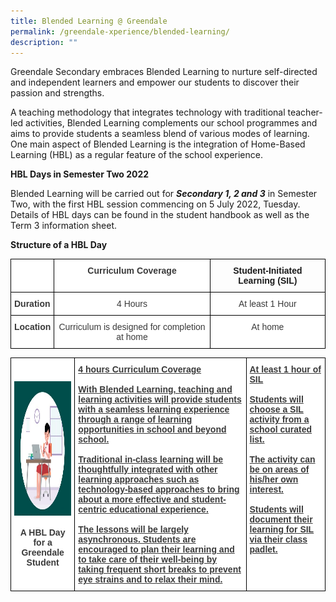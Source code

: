 ```yaml
---
title: Blended Learning @ Greendale
permalink: /greendale-xperience/blended-learning/
description: ""
---
```

Greendale Secondary embraces Blended Learning to nurture self-directed and independent learners and empower our students to discover their passion and strengths.

A teaching methodology that integrates technology with traditional teacher-led activities, Blended Learning complements our school programmes and aims to provide students a seamless blend of various modes of learning. One main aspect of Blended Learning is the integration of Home-Based Learning (HBL) as a regular feature of the school experience.

**HBL Days in Semester Two 2022**

Blended Learning will be carried out for **_Secondary 1, 2 and 3_** in Semester Two, with the first HBL session commencing on 5 July 2022, Tuesday. Details of HBL days can be found in the student handbook as well as the Term 3 information sheet.

**Structure of a HBL Day**

<style type="text/css">
.tg  {border-collapse:collapse;border-spacing:0;}
.tg td{border-color:black;border-style:solid;border-width:1px;font-family:Arial, sans-serif;font-size:14px;
  overflow:hidden;padding:10px 5px;word-break:normal;}
.tg th{border-color:black;border-style:solid;border-width:1px;font-family:Arial, sans-serif;font-size:14px;
  font-weight:normal;overflow:hidden;padding:10px 5px;word-break:normal;}
.tg .tg-sm4r{background-color:#FFF;color:#3A3A3A;font-weight:bold;text-align:center;vertical-align:top}
.tg .tg-nzmi{background-color:#FFF;color:#3A3A3A;text-align:center;vertical-align:top}
.tg .tg-c1uv{background-color:#FFF;color:#3A3A3A;font-weight:bold;text-align:left;vertical-align:top}
.tg .tg-amwm{font-weight:bold;text-align:center;vertical-align:top}
</style>
<table class="tg">
<thead>
  <tr>
    <th class="tg-c1uv"></th>
    <th class="tg-sm4r">Curriculum Coverage</th>
    <th class="tg-amwm">Student-Initiated Learning (SIL)</th>
  </tr>
</thead>
<tbody>
  <tr>
    <td class="tg-c1uv"><span style="font-weight:bold;font-style:inherit">Duration</span></td>
    <td class="tg-nzmi"><span style="font-weight:inherit;font-style:inherit">4 Hours</span></td>
    <td class="tg-nzmi"><span style="font-weight:inherit;font-style:inherit">At least 1 Hour</span></td>
  </tr>
  <tr>
    <td class="tg-c1uv"><span style="font-weight:bold;font-style:inherit">Location</span></td>
    <td class="tg-nzmi"><span style="font-weight:inherit;font-style:inherit">Curriculum is designed for completion at home</span></td>
    <td class="tg-nzmi"><span style="font-weight:inherit;font-style:inherit">At home</span></td>
  </tr>
</tbody>
</table>

<style type="text/css">
.tg  {border-collapse:collapse;border-spacing:0;}
.tg td{border-color:black;border-style:solid;border-width:1px;font-family:Arial, sans-serif;font-size:14px;
  overflow:hidden;padding:10px 5px;word-break:normal;}
.tg th{border-color:black;border-style:solid;border-width:1px;font-family:Arial, sans-serif;font-size:14px;
  font-weight:normal;overflow:hidden;padding:10px 5px;word-break:normal;}
.tg .tg-4p8a{background-color:#FFF;color:#3A3A3A;text-align:center;vertical-align:middle}
.tg .tg-c5gh{background-color:#FFF;color:#3A3A3A;font-weight:bold;text-align:left;text-decoration:underline;vertical-align:top}
</style>
<table class="tg">
<thead>
  <tr>
    <td class="tg-4p8a"><img src="/images/hbl.jpg" width="245" height="215"><br><br><span style="font-weight:bold;font-style:inherit">A HBL Day</span><br><span style="font-weight:bold;font-style:inherit">for a Greendale Student</span></td>
    <td class="tg-c5gh">4 hours Curriculum Coverage<br><br><span style="font-weight:inherit;font-style:inherit">With Blended Learning, teaching and learning activities will provide students with a seamless learning experience through a range of learning opportunities in school and beyond school. </span><br><br><span style="font-weight:inherit;font-style:inherit">Traditional in-class learning will be thoughtfully integrated with other learning approaches such as technology-based approaches to bring about a more effective and student-centric educational experience.</span><br><br><span style="font-weight:inherit;font-style:inherit">The lessons will be largely asynchronous. Students are encouraged to plan their learning and to take care of their well-being by taking frequent short breaks to prevent eye strains and to relax their mind.</span></td>
    <td class="tg-c5gh">At least 1 hour of SIL<br><br><span style="font-weight:inherit;font-style:inherit">Students will choose a SIL activity from a school curated list.</span><br><br><span style="font-weight:inherit;font-style:inherit">The activity can be on areas of his/her own interest.</span><br><br><span style="font-weight:inherit;font-style:inherit">Students will document their learning for SIL via their class padlet.</span></td>
  </tr>
</thead>
</table>